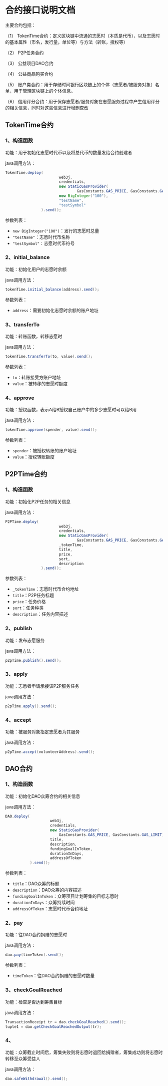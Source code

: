 # 合约接口说明文档

主要合约包括：

（1） TokenTime合约：定义区块链中流通的志愿时（本质是代币），以及志愿时的基本属性（币名，发行量，单位等）与方法（转账，授权等）

（2） P2P任务合约 

（3） 公益项目DAO合约

（4） 公益商品购买合约

（5） 账户类合约：用于存储时间银行区块链上的个体（志愿者/被服务对象）名单，用于管理区块链上的个体信息。

（6） 信用评分合约：用于保存志愿者/服务对象在志愿服务过程中产生信用评分的相关信息，同时对这些信息进行增删查改

## TokenTime合约

### 1、构造函数

功能：用于初始化志愿时代币以及将总代币的数量发给合约创建者

java调用方法：

```java
TokenTime.deploy(
                        web3j,
                        credentials,
                        new StaticGasProvider(
                                GasConstants.GAS_PRICE, GasConstants.GAS_LIMIT),
                        new BigInteger("100"),
                        "testName",
                        "testSymbol"
                ).send();
```

参数列表：

* ``new BigInteger("100")``：发行的志愿时总量
* ``"testName"``：志愿时代币名称
* `"testSymbol"`：志愿时代币符号



### 2、initial_balance

功能：初始化用户的志愿时余额

java调用方法：

```java
tokenTime.initial_balance(address).send();
```

参数列表：

* ``address``：需要初始化志愿时余额的账户地址



### 3、transferTo

功能：转账函数，转移志愿时

java调用方法：

```java
tokenTime.transferTo(to, value).send();
```

参数列表：

* ``to``：转账接受方账户地址
* ``value``：被转移的志愿时额度



### 4、approve

功能：授权函数，表示A给B授权自己账户中的多少志愿时可以给B用

java调用方法：

```java
tokenTime.approve(spender, value).send();
```

参数列表：

* ``spender``：被授权转账的账户地址
* ``value``：授权转账额度



## P2PTime合约

### 1、构造函数

功能：初始化P2P任务的相关信息

java调用方法：

```java
P2PTime.deploy(
                        web3j,
                        credentials,
                        new StaticGasProvider(
                                GasConstants.GAS_PRICE, GasConstants.GAS_LIMIT),
                        _tokenTime,
                        title,
                        price,
                        sort,
                        description
                ).send();
```

参数列表：

* ``_tokenTime``：志愿时代币合约地址
* ``title``：P2P任务标题
* ``price``：任务价格
* ``sort``：任务种类
* ``description``：任务内容描述



### 2、publish

功能：发布志愿服务

java调用方法：

```java
p2pTime.publish().send();
```



### 3、apply

功能：志愿者申请承接该P2P服务任务

java调用方法：

```java
p2pTime.apply().send();
```



### 4、accept

功能：被服务对象指定志愿者为其服务

java调用方法：

```java
p2pTime.accept(volunteerAddress).send();
```



## DAO合约

### 1、构造函数

功能：初始化DAO众筹合约的相关信息

java调用方法：

```java
DAO.deploy(
                    web3j,
                    credentials,
                    new StaticGasProvider(
                        GasConstants.GAS_PRICE, GasConstants.GAS_LIMIT),
                    title,
                    description,
                    fundingGoalInToken,
                    durationInDays,
                    addressOfToken
		   ).send();
```

参数列表：

* ``title``：DAO众筹的标题
* ``description``：DAO众筹的内容描述
* ``fundingGoalInToken``：众筹项目计划筹集的目标志愿时
* ``durationInDays``：众筹持续时间
* ``addressOfToken``：志愿时代币合约地址



### 2、pay

功能：往DAO合约捐赠的志愿时

java调用方法：

```java
dao.pay(timeToken).send();
```

参数列表：

* ``timeToken``：往DAO合约捐赠的志愿时数量



### 3、checkGoalReached

功能：检查是否达到筹集目标

java调用方法：

```java
TransactionReceipt tr = dao.checkGoalReached().send();
tuple1 = dao.getCheckGoalReachedOutput(tr);
```



### 4、

功能：众筹截止时间后，筹集失败则将志愿时退回给捐赠者，筹集成功则将志愿时转移至众筹受益人

java调用方法：

```java
dao.safeWithdrawal().send();
```



